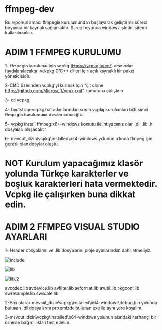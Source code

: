 # ffmpeg-dev

Bu reponun amacı ffmpegin kurulumundan başlayarak geliştirme süreci boyunca bir kaynak sağlamaktır.
Süreç boyunca windows işletim sitemi kullanılacaktır.

# ADIM 1 FFMPEG KURULUMU

1- ffmpegin kurulumu için vcpkg (https://vcpkg.io/en/) aracından faydalanılacaktır.
vckpkg C/C++ dilleri için açık kaynaklı bir paket yöneticisidir.

2-CMD üzerinden vcpkg'yi kurmak için 
"git clone https://github.com/Microsoft/vcpkg.git" komutunu çalıştırın

3- cd vcpkg

4- bootstrap-vcpkg.bat adımlarından sonra vcpkg kurulumları bitti şimdi ffmpegin kurulumuna devam edeceğiz.

5- vcpkg install ffmpeg:x64-windows komutu ile ihtiyacımız olan .dll .lib .h dosyaları oluşacaktır

6- mevcut_dizin\vcpkg\installed\x64-windows yolunun altında ffmpeg için gerekli olan dosylar oluştu.

# NOT Kurulum yapacağımız klasör yolunda Türkçe karakterler ve boşluk karakterleri hata vermektedir. Vcpkg ile çalışırken buna dikkat edin. 

# ADIM 2 FFMPEG VISUAL STUDIO AYARLARI

1- Header dosyalarını ve .lib dosyalarını proje ayarlarından dahil etmeliyiz.

![include](https://github.com/canerteyfik/ffmpeg-dev/assets/74292890/ea870f32-4cda-4c11-bbc9-6518a440fba3)

![lib](https://github.com/canerteyfik/ffmpeg-dev/assets/74292890/eca6851a-bf4d-4110-8259-f999f0ce99fb)

![lib_2](https://github.com/canerteyfik/ffmpeg-dev/assets/74292890/0b8a157f-8e33-44e1-8d29-5bc7afdc4342)

avcodec.lib
avdevice.lib
avfilter.lib
avformat.lib
avutil.lib
pkgconf.lib
swresample.lib
swscale.lib

2-Son olarak mevcut_dizin\vcpkg\installed\x64-windows\debug\bin yolunda bulunan .dll dosyalarını projemizde bulunan exe ile aynı yere koyalım.

3-mevcut_dizin\vcpkg\installed\x64-windows yolunun altındaki herhangi bir örnekle bağımlılıkları test edelim.








